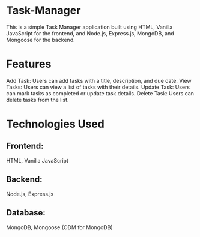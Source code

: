 # Task-Manager
This is a simple Task Manager application built using HTML, Vanilla JavaScript for the frontend, and Node.js, Express.js, MongoDB, and Mongoose for the backend.

# Features
Add Task: Users can add tasks with a title, description, and due date.
View Tasks: Users can view a list of tasks with their details.
Update Task: Users can mark tasks as completed or update task details.
Delete Task: Users can delete tasks from the list.

# Technologies Used

## Frontend:
HTML,
Vanilla JavaScript

## Backend:
Node.js,
Express.js

## Database:
MongoDB,
Mongoose (ODM for MongoDB)
